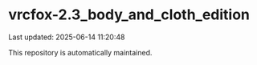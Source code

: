 # vrcfox-2.3_body_and_cloth_edition

Last updated: 2025-06-14 11:20:48

This repository is automatically maintained.
